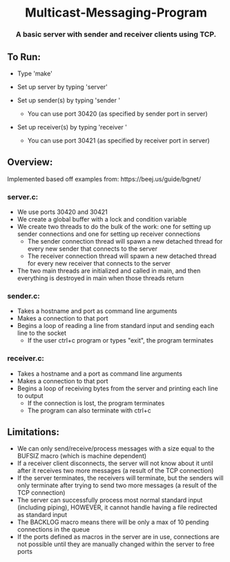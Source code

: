 <h1 align="center"> Multicast-Messaging-Program </h1>
<h3 align="center"> A basic server with sender and receiver clients using TCP. </h3>

<h2 align="left"> To Run: </h2>

- Type 'make'
- Set up server by typing 'server'

- Set up sender(s) by typing 'sender <hostname> <port>'
    - You can use port 30420 (as specified by sender port in server)

- Set up receiver(s) by typing 'receiver <hostname> <port>'
    - You can use port 30421 (as specified by receiver port in server)

<h2 align="left"> Overview: </h2>
    Implemented based off examples from: https://beej.us/guide/bgnet/

<h3 align="left"> server.c: </h3>

- We use ports 30420 and 30421
- We create a global buffer with a lock and condition variable
- We create two threads to do the bulk of the work: one for setting up 
sender connections and one for setting up receiver connections
    - The sender connection thread will spawn a new detached thread for every new sender that connects to the server
    - The receiver connection thread will spawn a new detached thread for every new receiver that connects to the server
- The two main threads are initialized and called in main, and then everything 
is destroyed in main when those threads return

<h3 align="left"> sender.c: </h3>

- Takes a hostname and port as command line arguments
- Makes a connection to that port
- Begins a loop of reading a line from standard input and sending each line 
to the socket
    - If the user ctrl+c program or types "exit", the program terminates

<h3 align="left"> receiver.c: </h3>

- Takes a hostname and a port as command line arguments
- Makes a connection to that port
- Begins a loop of receiving bytes from the server and printing each line to 
output
    - If the connection is lost, the program terminates
    - The program can also terminate with ctrl+c

<h2 align="left"> Limitations: </h2>

- We can only send/receive/process messages with a size equal to the BUFSIZ 
macro (which is machine dependent)
- If a receiver client disconnects, the server will not know about it until 
after it receives two more messages (a result of the TCP connection)
- If the server terminates, the receivers will terminate, but the senders 
will only terminate after trying to send two more messages (a result of the 
TCP connection)
- The server can successfully process most normal standard input (including 
piping), HOWEVER, it cannot handle having a file redirected as standard input
- The BACKLOG macro means there will be only a max of 10 pending connections 
in the queue
- If the ports defined as macros in the server are in use, connections are not 
possible until they are manually changed within the server to free ports
